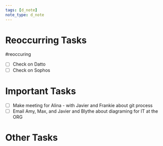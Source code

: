 ```yaml
---
tags: [d_note]
note_type: d_note
---
```


# Reoccurring Tasks

#reoccuring

- [ ] Check on Datto
- [ ] Check on Sophos

# Important Tasks
- [ ] Make meeting for Alina - with Javier and Frankie about git process
- [ ] Email Amy, Max, and Javier and Blythe about diagraming for IT at the ORG

# Other Tasks
